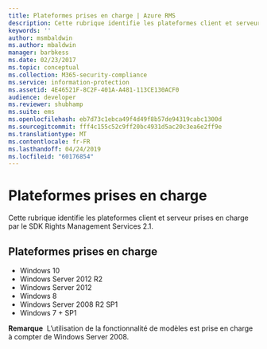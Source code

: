 ```yaml
---
title: Plateformes prises en charge | Azure RMS
description: Cette rubrique identifie les plateformes client et serveur prises en charge par le SDK Rights Management Services 2.1.
keywords: ''
author: msmbaldwin
ms.author: mbaldwin
manager: barbkess
ms.date: 02/23/2017
ms.topic: conceptual
ms.collection: M365-security-compliance
ms.service: information-protection
ms.assetid: 4E46521F-8C2F-401A-A481-113CE130ACF0
audience: developer
ms.reviewer: shubhamp
ms.suite: ems
ms.openlocfilehash: eb7d73c1ebca49f4d49f8b57de94319cabc1300d
ms.sourcegitcommit: fff4c155c52c9ff20bc4931d5ac20c3ea6e2ff9e
ms.translationtype: MT
ms.contentlocale: fr-FR
ms.lasthandoff: 04/24/2019
ms.locfileid: "60176854"
---
```

# <a name="supported-platforms"></a>Plateformes prises en charge

Cette rubrique identifie les plateformes client et serveur prises en charge par le SDK Rights Management Services 2.1.

## <a name="supported-platforms"></a>Plateformes prises en charge

-   Windows 10
-   Windows Server 2012 R2
-   Windows Server 2012
-   Windows 8
-   Windows Server 2008 R2 SP1
-   Windows 7 + SP1

**Remarque**  L’utilisation de la fonctionnalité de modèles est prise en charge à compter de Windows Server 2008.

